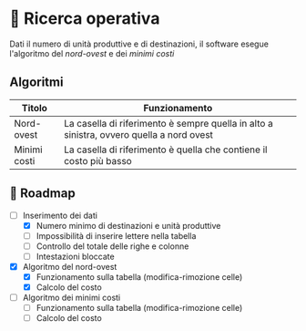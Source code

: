 # :rocket: Ricerca operativa
<!--Compito di gestione progetto-->
Dati il numero di unità produttive e di destinazioni, il software esegue l'algoritmo del <i>nord-ovest</i> e dei <i>minimi costi</i>

## Algoritmi
| Titolo        | Funzionamento                                                                             |
| ------        | ---------------                                                                           |
| Nord-ovest    | La casella di riferimento è sempre quella in alto a sinistra, ovvero quella a nord ovest  |
| Minimi costi  | La casella di riferimento è quella che contiene il costo più basso                        |

## 🚧 Roadmap
- [ ] Inserimento dei dati
  - [X] Numero minimo di destinazioni e unità produttive
  - [ ] Impossibilità di inserire lettere nella tabella
  - [ ] Controllo del totale delle righe e colonne
  - [ ] Intestazioni bloccate
- [X] Algoritmo del nord-ovest
  - [X] Funzionamento sulla tabella (modifica-rimozione celle)
  - [X] Calcolo del costo
- [ ] Algoritmo dei minimi costi
  - [ ] Funzionamento sulla tabella (modifica-rimozione celle)
  - [ ] Calcolo del costo
